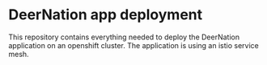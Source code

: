 # DeerNation app deployment

This repository contains everything needed to deploy the DeerNation application on an openshift cluster. 
The application is using an istio service mesh.
